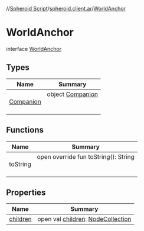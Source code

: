 //[Spheroid Script](../../index.md)/[spheroid.client.ar](../index.md)/[WorldAnchor](index.md)



# WorldAnchor  
 interface [WorldAnchor](index.md)   


## Types  
  
|  Name|  Summary| 
|---|---|
| [Companion](-companion/index.md)| object [Companion](-companion/index.md)  <br><br><br>


## Functions  
  
|  Name|  Summary| 
|---|---|
| toString| open override fun toString(): String  <br><br><br>


## Properties  
  
|  Name|  Summary| 
|---|---|
| [children](index.md#spheroid.client.ar/WorldAnchor/children/#/PointingToDeclaration/)|  open val [children](index.md#spheroid.client.ar/WorldAnchor/children/#/PointingToDeclaration/): [NodeCollection](../-node-collection/index.md)   <br>

